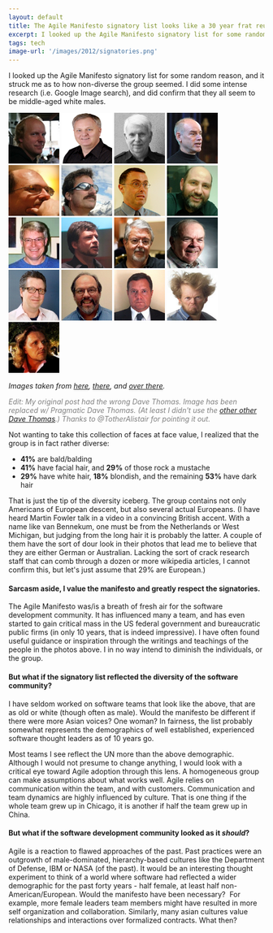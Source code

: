```yaml
---
layout: default
title: The Agile Manifesto signatory list looks like a 30 year frat reunion
excerpt: I looked up the Agile Manifesto signatory list for some random reason, and it struck me as to how non-diverse the group seemed. I did some intense research (i.e. Google Image search), and did confirm that they all seem to be middle-aged white males.
tags: tech
image-url: '/images/2012/signatories.png'
---
```


I looked up the Agile Manifesto signatory list for some random reason, and it struck me as to how non-diverse the group seemed. I did some intense research (i.e. Google Image search), and did confirm that they all seem to be middle-aged white males.


<img src="/images/2012/Kent_Beck.jpg" height="100" alt="" width="100">
<img src="/images/2012/dave_thomas.gif" height="100" alt="" width="100">
<img src="/images/2012/Jeff_Sutherland.jpg" height="100" alt="" width="100">
<img src="/images/2012/Ken_Schwaber.jpg" height="100" alt="" width="100">
<img src="/images/2012/Brian_Marick.jpg" height="100" alt="" width="100">
<img src="/images/2012/Jon_Kern.jpeg" height="100" alt="" width="100">
<img src="/images/2012/Stephen_JMellor.jpg" height="100" alt="" width="100">
<img src="/images/2012/Martin_Fowler.jpg" height="100" alt="" width="100">
<img src="/images/2012/Robert_C_Martin.jpg" height="100" alt="" width="100">
<img src="/images/2012/Andy_Hunt.jpg" height="100" alt="" width="100">
<img src="/images/2012/Ron_Jeffries.jpg" height="100" alt="" width="100">
<img src="/images/2012/Jim_Highsmith.jpg" height="100" alt="" width="100">
<img src="/images/2012/James_WGrenning.jpg" height="100" alt="" width="100">
<img src="/images/2012/Ward_Cunningham.jpg" height="100" alt="" width="100">
<img src="/images/2012/Mike_Beedle.jpg" height="100" alt="" width="100">
<img src="/images/2012/Alistair_Cockburn.jpg" height="100" alt="" width="100">
<img src="/images/2012/Arie_vanBennekum.jpg" height="100" alt="" width="100">

*Images taken from <a href="http://manifesto.agilealliance.org/">here</a>,&nbsp;<a href="http://www.jbrains.ca/permalink/kent-beck-on-the-attitude-of-spreading-agile">there</a>, and&nbsp;<a href="http://pragdave.pragprog.com/">over there</a>.*

<p><span style="color: #808080;"><em>Edit: My original post had the wrong Dave Thomas. Image has been replaced w/ Pragmatic Dave Thomas. (At least I didn't use the <a href="http://en.wikipedia.org/wiki/Dave_Thomas_(American_businessman)">other other Dave Thomas</a>.) Thanks to&nbsp;@TotherAlistair for pointing it out.</em></span></p>
<p>Not wanting to take this collection of faces at face value, I realized that the group is in fact rather diverse:</p>
<ul>
<li><strong>41%</strong> are bald/balding</li>
<li><strong>41%</strong> have facial hair, and <strong>29%</strong> of those rock a mustache</li>
<li><strong>29%</strong> have white hair, <strong>18%</strong> blondish, and the remaining <strong>53%</strong> have dark hair</li>
</ul>
<p>That is just the tip of the diversity iceberg. The group contains not only Americans of European descent, but also several actual Europeans. (I have heard Martin Fowler talk in a video in a convincing British accent. With a name like van Bennekum, one must be from the Netherlands or West Michigan, but judging from the long hair it is probably the latter. A couple of them have the sort of dour look in their photos that lead me to believe that they are either German or Australian. Lacking the sort of crack research staff that can comb through a dozen or more wikipedia articles, I cannot confirm this, but let's just assume that 29% are European.)</p>
<h4>Sarcasm aside, I value the manifesto and greatly respect the signatories.</h4>
<p>The Agile Manifesto was/is a breath of fresh air for the software development community. It has influenced many a team, and has even started to gain critical mass in the US federal government and bureaucratic public firms (in only 10 years, that is indeed impressive). I have often found useful guidance or inspiration through the writings and teachings of the people in the photos above. I in no way intend to diminish the individuals, or the group.</p>
<h4>But what if the signatory list reflected the diversity of the software community?</h4>
<p>I have seldom worked on software teams that look like the above, that are as old or white (though often as male). Would the manifesto be different if there were more Asian voices? One woman? In fairness, the list probably somewhat represents the demographics of well established, experienced software thought leaders as of 10 years go.</p>
<p>Most teams I see reflect the UN more than the above demographic. Although I would not presume to change anything, I would look with a critical eye toward Agile adoption through this lens. A homogeneous group can make assumptions about what works well. Agile relies on communication within the team, and with customers. Communication and team dynamics are highly influenced by culture. That is one thing if the whole team grew up in Chicago, it is another if half the team grew up in China.</p>
<h4>But what if the software development community looked as it&nbsp;<em>should</em>?</h4>
<p>Agile is a reaction to flawed approaches of the past. Past practices were an outgrowth of male-dominated, hierarchy-based cultures like the Department of Defense, IBM or NASA (of the past).&nbsp;It would be an interesting thought experiment to think of a world where software had reflected a wider demographic for the past forty years - half female, at least half non-American/European.&nbsp;Would the manifesto have been necessary? &nbsp;For example, more female leaders team members might have resulted in more self organization and collaboration. Similarly, many asian cultures value relationships and interactions over formalized contracts. What then?</p>

